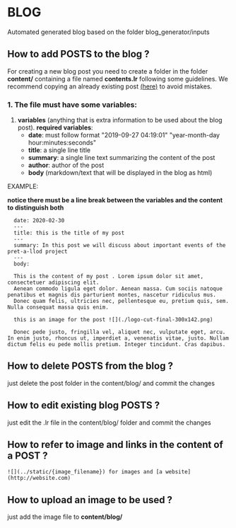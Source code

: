 # BLOG 

Automated generated blog based on the folder blog_generator/inputs

## How to **add** POSTS to the blog ?

For creating a new blog post you need to create a folder in the folder **content/**  containing a file named **contents.lr** following some guidelines.
We recommend copying an already existing post [(here)](https://github.com/Pret-a-LLOD/pret-a-llod.github.io/tree/master/content/blog/5th-workshop-on-semantic-deep-learning) to avoid mistakes.


### 1. The  file must have some variables:

  1. **variables** (anything that is extra information to be used about the blog post). **required variables**:
      - **date**: must follow format "2019-09-27 04:19:01" "year-month-day hour:minutes:seconds"
      - **title**: a single line title
      - **summary**: a single line text summarizing the content of the post 
      - **author**: author of the post
      - **body** (markdown/text that will be displayed in the blog as html)
  
  EXAMPLE:
  
  **notice there must be a line break between the variables and the content to distinguish both**
  
  ```
    date: 2020-02-30
    ---
    title: this is the title of my post
    ---
    summary: In this post we will discuss about important events of the pret-a-llod project
    ---
    body:
    
    This is the content of my post . Lorem ipsum dolor sit amet, consectetuer adipiscing elit. 
    Aenean commodo ligula eget dolor. Aenean massa. Cum sociis natoque penatibus et magnis dis parturient montes, nascetur ridiculus mus. 
    Donec quam felis, ultricies nec, pellentesque eu, pretium quis, sem. Nulla consequat massa quis enim. 
    
    this is an image for the post ![](./logo-cut-final-300x142.png)
    
    Donec pede justo, fringilla vel, aliquet nec, vulputate eget, arcu. In enim justo, rhoncus ut, imperdiet a, venenatis vitae, justo. Nullam dictum felis eu pede mollis pretium. Integer tincidunt. Cras dapibus. 
  ```
  

## How to **delete** POSTS from the blog ?
just delete the post folder  in the content/blog/<name-of-post>  and commit the changes

## How to **edit** existing blog POSTS ?
just edit the .lr file in the content/blog/<name-of-post> folder and commit the changes


## How to **refer** to image and links in the content of a POST ?
`![](../static/{image_filename}) for images and [a website](http://website.com)`

## How to **upload** an image to be used ?
just add the image file to **content/blog/<name-of-image>**
